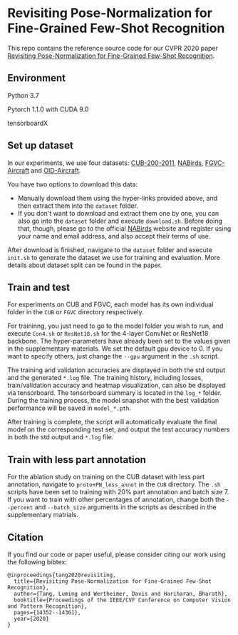 # Revisiting Pose-Normalization for Fine-Grained Few-Shot Recognition

This repo contains the reference source code for our CVPR 2020 paper [Revisiting Pose-Normalization for Fine-Grained Few-Shot Recognition](https://arxiv.org/abs/2004.00705).

## Environment

Python 3.7

Pytorch 1.1.0 with CUDA 9.0

tensorboardX

## Set up dataset

In our experiments, we use four datasets: [CUB-200-2011](http://www.vision.caltech.edu/visipedia/CUB-200-2011.html), [NABirds](https://dl.allaboutbirds.org/nabirds), [FGVC-Aircraft](http://www.robots.ox.ac.uk/~vgg/data/fgvc-aircraft/) and [OID-Aircraft](http://www.robots.ox.ac.uk/~vgg/data/oid/). 

You have two options to download this data:

- Manually download them using the hyper-links provided above, and then extract them into the `dataset` folder.
- If you don't want to download and extract them one by one, you can also go into the `dataset` folder and execute `download.sh`. Before doing that, though, please go to the official [NABirds](https://dl.allaboutbirds.org/nabirds) website and register using your name and email address, and also accept their terms of use.

After download is finished, navigate to the `dataset` folder and execute `init.sh` to generate the dataset we use for training and evaluation. More details about dataset split can be found in the paper.

## Train and test

For experiments on CUB and FGVC, each model has its own individual folder in the `CUB` or `FGVC` directory respectively. 

For traininng, you just need to go to the model folder you wish to run, and execute `Con4.sh` or `ResNet18.sh` for the 4-layer ConvNet or ResNet18 backbone. The hyper-parameters have already been set to the values given in the supplementary materials. We set the default gpu device to 0. If you want to specify others, just change the `--gpu` argument in the `.sh` script.

The training and validation accuracies are displayed in both the std output and the generated `*.log` file. The training history, including losses, train/validation accuracy and heatmap visualization, can also be displayed via tensorboard. The tensorboard summary is located in the `log_*` folder. During the training process, the model snapshot with the best validation performance will be saved in `model_*.pth`.

After training is complete, the script will automatically evaluate the final model on the corresponding test set, and output the test accuracy numbers in both the std output and `*.log` file.

## Train with less part annotation

For the ablation study on training on the CUB dataset with less part annotation, navigate to `proto+PN_less_annot` in the `CUB` directory. The `.sh` scripts have been set to training with 20% part annotation and batch size 7. If you want to train with other percentages of annotation, change both the  `--percent` and `--batch_size` arguments in the scripts as described in the supplementary matrials.


## Citation
If you find our code or paper useful, please consider citing our work using the following bibtex:
```
@inproceedings{tang2020revisiting,
  title={Revisiting Pose-Normalization for Fine-Grained Few-Shot Recognition},
  author={Tang, Luming and Wertheimer, Davis and Hariharan, Bharath},
  booktitle={Proceedings of the IEEE/CVF Conference on Computer Vision and Pattern Recognition},
  pages={14352--14361},
  year={2020}
}
```
